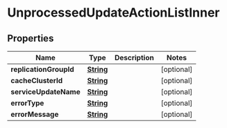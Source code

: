 

# UnprocessedUpdateActionListInner


## Properties

| Name | Type | Description | Notes |
|------------ | ------------- | ------------- | -------------|
|**replicationGroupId** | [**String**](String.md) |  |  [optional] |
|**cacheClusterId** | [**String**](String.md) |  |  [optional] |
|**serviceUpdateName** | [**String**](String.md) |  |  [optional] |
|**errorType** | [**String**](String.md) |  |  [optional] |
|**errorMessage** | [**String**](String.md) |  |  [optional] |




